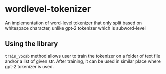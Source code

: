 # wordlevel-tokenizer
An implementation of word-level tokenizer that only split based on whitespace character, unlike gpt-2 tokenizer which is subword-level

## Using the library
`train_vocab` method allows user to train the tokenizer on a folder of text file and/or a list of given str. After training, it can be used in similar place where gpt-2 tokenizer is used.
